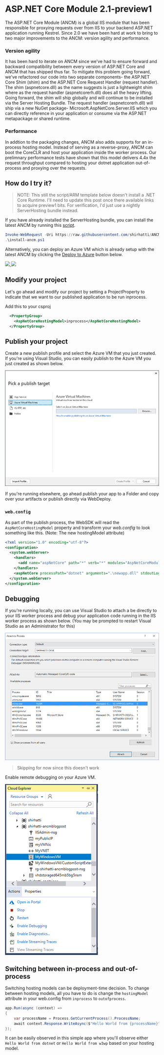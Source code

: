 # ASP.NET Core Module 2.1-preview1

The ASP.NET Core Module (ANCM) is a global IIS module that has been responsible for proxying requests over from IIS to your backend ASP.NET application running Kestrel.
Since 2.0 we have been hard at work to bring to two major improvements to the ANCM: version agility and performance.

### Version agility

It has been hard to iterate on ANCM since we've had to ensure forward and backward compatibility betweem every version of ASP.NET Core and ANCM that has shipped thus far.
To mitigate this problem going forward, we've refactored our code into two separate components- the ASP.NET Core Shim (shim) and the ASP.NET Core Request Handler (request handler). The shim (aspnetcore.dll) as the name suggests is just a lightweight shim where as the request handler (aspnetcorerh.dll) does all the heavy lifting.
Going forward, the shim will ship globally and will continue to be installed via the Server Hosting Bundle. The request handler (aspnetcorerh.dll) will ship via a new NuGet package- Microsoft.AspNetCore.Server.IIS which you can directly reference in your application or consume via the ASP.NET metapackage or shared runtime.

### Performance

In addtion to the packaging changes, ANCM also adds supports for an in-process hosting model. Instead of serving as a reverse-proxy, ANCM can boot the CoreCLR and host your application inside the worker process. Our prelimnary performance tests have shown that this model delivers 4.4x the request throughput compared to hosting your dotnet application out-of-process and proxying over the requests.

## How do I try it?

> NOTE: This still the script/ARM template below doesn't install a .NET Core Runtime. I'll need to update this post once there available links to acquire preview1 bits. For verification, I'd just use a nightly ServerHosting bundle instead.

If you have already installed the ServerHosting bundle, you can install the latest ANCM by running this [script](https://raw.githubusercontent.com/shirhatti/ANCM-ARMTemplate/95d5db59de5d56552ef70992759bd08c9cba9ff5/install-ancm.ps1).
```powershell
Invoke-WebRequest -Uri https://raw.githubusercontent.com/shirhatti/ANCM-ARMTemplate/95d5db59de5d56552ef70992759bd08c9cba9ff5/install-ancm.ps1 -OutFile install-ancm.ps1
.\install-ancm.ps1
```

Alternatively, you can deploy an Azure VM which is already setup with the latest ANCM by clicking the [Deploy to Azure](https://portal.azure.com/#create/Microsoft.Template/uri/https%3A%2F%2Fraw.githubusercontent.com%2Fshirhatti%2FANCM-ARMTemplate%2Fmaster%2Fazuredeploy.json) button below.

<a href="https://portal.azure.com/#create/Microsoft.Template/uri/https%3A%2F%2Fraw.githubusercontent.com%2Fshirhatti%2FANCM-ARMTemplate%2Fmaster%2Fazuredeploy.json" target="_blank">
    <img src="https://azuredeploy.net/deploybutton.png"/>
</a>
<a href="https://armviz.io/#/?load=https%3A%2F%2Fraw.githubusercontent.com%2Fshirhatti%2FANCM-ARMTemplate%2Fmaster%2Fazuredeploy.json" target="_blank">
    <img src="http://armviz.io/visualizebutton.png"/>
</a>

## Modify your project

Let's go ahead and modify our project by setting a ProjectProperty to indicate that we want to our published application to be run inprocess.

Add this to your csproj

```xml
  <PropertyGroup>
    <AspNetCoreHostingModel>inprocess</AspNetCoreHostingModel>
  </PropertyGroup>
```

## Publish your project

Create a new publish profile and select the Azure VM that you just created. If you're using Visual Studio, you can easily publish to the Azure VM you just created as shown below. 

![Publish to Azure VM](media/publish-azure-vm.PNG)

If you're running elsewhere, go ahead publish your app to a Folder and copy over your artifacts or publish directly via WebDeploy.


### `web.config`

As part of the publish process, the WebSDK will read the `AspNetCoreHostingModel` property and transform your *web.config* to look something like this. (Note: The new hostingModel attribute)

```xml
<?xml version="1.0" encoding="utf-8"?>
<configuration>
  <system.webServer>
    <handlers>
      <add name="aspNetCore" path="*" verb="*" modules="AspNetCoreModule" resourceType="Unspecified" />
    </handlers>
    <aspNetCore processPath="dotnet" arguments=".\newapp.dll" stdoutLogEnabled="false" stdoutLogFile=".\logs\stdout" hostingModel="inprocess" />
  </system.webServer>
</configuration>
```

## Debugging

If you're running locally, you can use Visual Studio to attach a be directly to your IIS worker process and debug your application code running in the IIS worker process as shown below. (You may be prompted to restart Visual Studio as an Administrator for this)

![Attach debugger](media/attach-debugger.PNG)

> Skipping for now since this doesn't work

Enable remote debugging on your Azure VM.

![Enable remote debugging](media/enable-remote-debugging.PNG)


## Switching between in-process and out-of-process

Switching hosting models can be deployment-time decision. To change between hosting models, all you have to do is change the `hostingModel` attribute in your web.config from `inprocess` to `outofprocess`.



```csharp
app.Run(async (context) =>
{
    var processName = Process.GetCurrentProcess().ProcessName;
    await context.Response.WriteAsync($"Hello World from {processName}");
});
```

It can be easily observed in this simple app where you'll observe either `Hello World from dotnet` or `Hello World from w3wp` based on your hosting model.